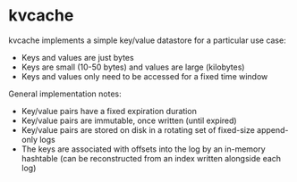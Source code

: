 # kvcache

kvcache implements a simple key/value datastore for a particular use case:

- Keys and values are just bytes
- Keys are small (10-50 bytes) and values are large (kilobytes)
- Keys and values only need to be accessed for a fixed time window

General implementation notes:

- Key/value pairs have a fixed expiration duration
- Key/value pairs are immutable, once written (until expired)
- Key/value pairs are stored on disk in a rotating set of fixed-size append-only logs
- The keys are associated with offsets into the log by an in-memory hashtable (can be reconstructed from an
  index written alongside each log)
